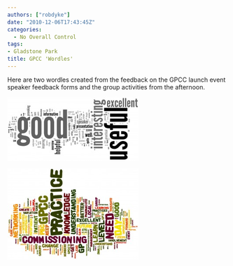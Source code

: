 ```yaml
---
authors: ["robdyke"]
date: "2010-12-06T17:43:45Z"
categories:
  - No Overall Control
tags:
- Gladstone Park
title: GPCC 'Wordles'
---
```

Here are two wordles created from the feedback on the GPCC launch event speaker feedback forms and the group activities from the afternoon.

[<img class="aligncenter size-medium wp-image-423" title="GPCC Speaker feedback" src="/pubfiles/2010/12/GPCC-Speaker-feedback-300x147.jpg" alt="" width="300" height="147" />](/pubfiles/2010/12/GPCC-Speaker-feedback.jpg)

[<img class="aligncenter size-medium wp-image-424" title="GPCC Feedback" src="/pubfiles/2010/12/GPCC-Feedback-300x209.jpg" alt="" width="300" height="209" />](/pubfiles/2010/12/GPCC-Feedback.jpg)
